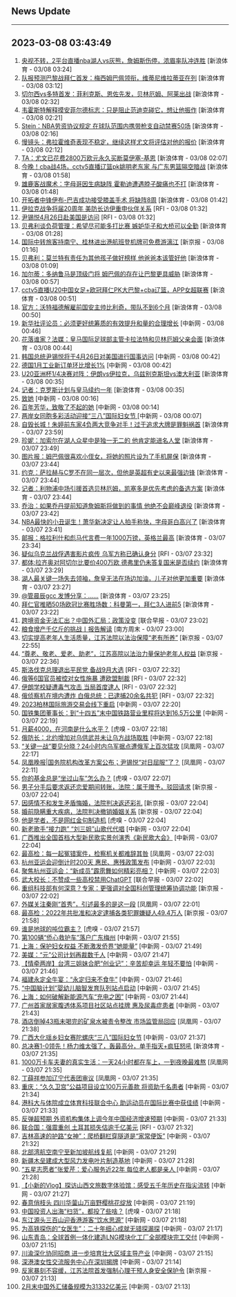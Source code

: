 ## News Update
---
2023-03-08 03:43:49
---
1. <a target="_blank" href="https://k.sina.cn/article_1685707867_6479dc5b00101a46g.html?from=sports&subch=nba">央视不转，2平台直播nba湖人vs灰熊，詹姆斯伤停，浓眉率队冲连胜</a> [新浪体育 - 03/08 03:24]
2. <a target="_blank" href="https://k.sina.cn/article_2018499075_784fda0302001m140.html?from=sports&subch=osport">队报预测巴黎战拜仁首发：梅西姆巴佩领衔，维蒂尼维拉蒂亚在列</a> [新浪体育 - 03/08 03:12]
3. <a target="_blank" href="https://k.sina.cn/article_2018499075_784fda0302001m13v.html?from=sports&subch=osport">切尔西vs多特首发：菲利克斯、恩佐先发，贝林厄姆、阿莱出战</a> [新浪体育 - 03/08 02:32]
4. <a target="_blank" href="https://k.sina.cn/article_2018499075_784fda0302001m13t.html?from=sports&subch=osport">韦霍斯特解释摸安菲尔德标志：只是阻止范迪克碰它，想让他振作</a> [新浪体育 - 03/08 02:21]
5. <a target="_blank" href="https://k.sina.cn/article_2018499075_784fda0302001m13s.html?from=sports&subch=osport">Stein：NBA劳资协议规定 在球队范围内携带枪支自动禁赛50场</a> [新浪体育 - 03/08 02:16]
6. <a target="_blank" href="https://k.sina.cn/article_2018499075_784fda0302001m13r.html?from=sports&subch=osport">慢镜头：弗拉霍维奇表现不稳定，继续这样尤文将评估对他的报价</a> [新浪体育 - 03/08 02:12]
7. <a target="_blank" href="https://k.sina.cn/article_2018499075_784fda0302001m13n.html?from=sports&subch=osport">TA：尤文已花费2800万欧元永久买断莫伊塞-基恩</a> [新浪体育 - 03/08 02:07]
8. <a target="_blank" href="https://k.sina.cn/article_1685707867_6479dc5b00101a461.html?from=sports&subch=cba">今晚！cba战4场，cctv5直播辽篮pk姚明老东家 与广东男篮隔空暗战</a> [新浪体育 - 03/08 01:58]
9. <a target="_blank" href="https://k.sina.cn/article_2018499075_784fda0302001m13j.html?from=sports&subch=osport">雄鹿客战魔术：字母哥因生病缺阵 霍勒迪遭遇脖子酸痛也不打</a> [新浪体育 - 03/08 01:48]
10. <a target="_blank" href="https://k.sina.cn/article_2018499075_784fda0302001m13h.html?from=sports&subch=osport">开拓者中锋伊布-巴吉成功接受膝盖手术 将缺阵8周</a> [新浪体育 - 03/08 01:42]
11. <a target="_blank" href="https://www.rfi.fr/cn/%E5%9B%BD%E9%99%85%E6%8A%A5%E9%81%93/20230307-%E5%B0%B9%E9%94%A1%E6%82%A64%E6%9C%8826%E6%97%A5%E8%B5%B4%E7%BE%8E%E5%9B%BD%E6%98%AF%E8%AE%BF%E9%97%AE">伊拉克战争将届20周年 美防长访伊重申伙伴关系</a> [RFI - 03/08 01:32]
12. <a target="_blank" href="https://www.rfi.fr/cn/%E8%B4%A2%E7%BB%8F%E5%BF%AB%E8%AE%AF/20230307-%E9%B2%8D%E5%B0%94-%E7%BB%8F%E6%B5%8E%E6%95%B0%E6%8D%AE%E5%BC%BA%E5%8A%B2-%E8%81%94%E5%87%86%E4%BC%9A%E6%9C%80%E7%BB%88%E5%88%A9%E7%8E%87%E6%81%90%E9%AB%98%E4%BA%8E%E9%A2%84%E6%9C%9F">尹锡悦4月26日赴美国是访问</a> [RFI - 03/08 01:32]
13. <a target="_blank" href="https://k.sina.cn/article_2018499075_784fda0302001m13d.html?from=sports&subch=osport">贝弗利谈负荷管理：希望尽可能多打比赛 嫉妒华子和大桥可以全勤</a> [新浪体育 - 03/08 01:28]
14. <a target="_blank" href="https://www.bjnews.com.cn/detail-167820921414466.html">国际中转旅客持南宁、桂林进出港航班登机牌可免费游漓江</a> [新京报 - 03/08 01:16]
15. <a target="_blank" href="https://k.sina.cn/article_2018499075_784fda0302001m139.html?from=sports&subch=osport">贝弗利：莫兰特有责任为其他孩子做好榜样 他爸爸本该管好他</a> [新浪体育 - 03/08 01:09]
16. <a target="_blank" href="https://k.sina.cn/article_2018499075_784fda0302001m134.html?from=sports&subch=osport">加尔蒂：多纳鲁马是顶级门将 姆巴佩的存在让巴黎更具威胁</a> [新浪体育 - 03/08 00:57]
17. <a target="_blank" href="https://k.sina.cn/article_1685707867_6479dc5b00101a45x.html?from=sports&subch=cba">cctv5直播U20中国女足+欧冠拜仁PK大巴黎+cba辽篮，APP女超联赛</a> [新浪体育 - 03/08 00:51]
18. <a target="_blank" href="https://k.sina.cn/article_2018499075_784fda0302001m133.html?from=sports&subch=osport">官方：沃特福德解雇前国安主帅比利奇，带队不到6个月</a> [新浪体育 - 03/08 00:50]
19. <a target="_blank" href="http://www.chinanews.com//gn/2023/03-08/9967413.shtml">新华社评论员：必须更好统筹质的有效提升和量的合理增长</a> [中新网 - 03/08 00:46]
20. <a target="_blank" href="https://k.sina.cn/article_2018499075_784fda0302001m12y.html?from=sports&subch=osport">花落谁家？法媒：皇马国际足球部主管卡拉法特和贝林厄姆父亲会面</a> [新浪体育 - 03/08 00:44]
21. <a target="_blank" href="http://www.chinanews.com//gj/2023/03-08/9967402.shtml">韩国总统尹锡悦将于4月26日对美国进行国事访问</a> [中新网 - 03/08 00:42]
22. <a target="_blank" href="http://www.chinanews.com//cj/2023/03-08/9967399.shtml">德国1月工业新订单环比增长1%</a> [中新网 - 03/08 00:42]
23. <a target="_blank" href="https://k.sina.cn/article_2018499075_784fda0302001m12u.html?from=sports&subch=osport">U20亚洲杯1/4决赛对阵：伊朗vs伊拉克，乌兹别克斯坦vs澳大利亚</a> [新浪体育 - 03/08 00:35]
24. <a target="_blank" href="https://k.sina.cn/article_2018499075_784fda0302001m12x.html?from=sports&subch=osport">记者：克罗斯计划与皇马续约一年</a> [新浪体育 - 03/08 00:35]
25. <a target="_blank" href="http://www.chinanews.com//chuangyi/2023/03-08/9967410.shtml">致她</a> [中新网 - 03/08 00:16]
26. <a target="_blank" href="http://www.chinanews.com//shipin/cns/2023/03-08/news953254.shtml">百年芳华，致敬了不起的她</a> [中新网 - 03/08 00:14]
27. <a target="_blank" href="http://www.chinanews.com//shipin/cns-d/2023/03-08/news953252.shtml">两岸女同胞多彩活动迎接“三八”国际妇女节 </a> [中新网 - 03/08 00:07]
28. <a target="_blank" href="https://k.sina.cn/article_3181157500_mbd9c9c7c00101muuo.html?from=sports&subch=vollyball">自毁长城！朱婷前东家4负两大竞争对手！过于追求大牌是罪魁祸首</a> [新浪体育 - 03/07 23:59]
29. <a target="_blank" href="https://k.sina.cn/article_2018499075_784fda0302001m12f.html?from=sports&subch=osport">珍妮：加索尔在湖人众星中是独一无二的 他肯定能进名人堂</a> [新浪体育 - 03/07 23:49]
30. <a target="_blank" href="https://k.sina.cn/article_2018499075_784fda0302001m12d.html?from=sports&subch=osport">图片报：姆巴佩很喜欢小侄女，将她的照片设为了手机屏保</a> [新浪体育 - 03/07 23:44]
31. <a target="_blank" href="https://k.sina.cn/article_2018499075_784fda0302001m12c.html?from=sports&subch=osport">约克：萨拉赫与C罗不在同一层次，但他是英超有史以来最强边锋</a> [新浪体育 - 03/07 23:44]
32. <a target="_blank" href="https://k.sina.cn/article_2018499075_784fda0302001m12b.html?from=sports&subch=osport">记者：利物浦中场引援首选贝林厄姆，凯塞多是优先考虑的备选方案</a> [新浪体育 - 03/07 23:44]
33. <a target="_blank" href="https://k.sina.cn/article_2018499075_784fda0302001m12a.html?from=sports&subch=osport">乔治：如果乔丹提前知道詹姆斯将做到的事情 他绝不会巅峰退役</a> [新浪体育 - 03/07 23:42]
34. <a target="_blank" href="https://k.sina.cn/article_6343937101_17a20cc4d027013cun.html?from=sports&subch=osport">NBA最快的小丑诞生！萧华新决定让人拍手称快，字母哥白高兴了</a> [新浪体育 - 03/07 23:41]
35. <a target="_blank" href="https://k.sina.cn/article_1698513182_653d411e04001dmb0.html?from=sports&subch=osport">邮报：格拉利什和彪马代言费一年1000万镑，英格兰最高</a> [新浪体育 - 03/07 23:34]
36. <a target="_blank" href="https://www.rfi.fr/cn/%E5%9B%BD%E9%99%85%E6%8A%A5%E9%81%93/20230307-%E4%BC%8A%E6%8B%89%E5%85%8B%E6%88%98%E4%BA%89%E5%B0%86%E5%B1%8A20%E5%91%A8%E5%B9%B4-%E7%BE%8E%E9%98%B2%E9%95%BF%E8%AE%BF%E4%BC%8A%E9%87%8D%E7%94%B3%E4%BC%99%E4%BC%B4%E5%85%B3%E7%B3%BB">疑似乌克兰战俘遇害影片疯传 乌军方称已确认身分</a> [RFI - 03/07 23:32]
37. <a target="_blank" href="https://k.sina.cn/article_2018499075_784fda0302001m124.html?from=sports&subch=osport">都体:拉齐奥对阿切尔比要价400万欧  德弗里仍未答复国米是否续约</a> [新浪体育 - 03/07 23:29]
38. <a target="_blank" href="https://k.sina.cn/article_6343937101_17a20cc4d001013cuf.html?from=sports&subch=nba">湖人最关键一场失去领袖，詹皇无法在场边加油，儿子对他更加重要</a> [新浪体育 - 03/07 23:27]
39. <a target="_blank" href="https://k.sina.cn/article_6320391439_178b9850f04000z7t5.html?from=sports&subch=osport">️@管晨辰gcc 发博分享：……</a> [新浪体育 - 03/07 23:25]
40. <a target="_blank" href="https://k.sina.cn/article_2018499075_784fda0302001m122.html?from=sports&subch=osport">拜仁官推晒50场欧冠比赛胜场数：科曼第一，拜仁3人进前5</a> [新浪体育 - 03/07 23:22]
41. <a target="_blank" href="https://www.zaobao.com/realtime/china/story20230307-1370101">跨境资金无法汇出？中国外汇局：政策没变</a> [联合早报 - 03/07 23:02]
42. <a target="_blank" href="http://www.infzm.com/contents/244843">粮食增产千亿斤的挑战丨报告解读</a> [南方周末 - 03/07 23:00]
43. <a target="_blank" href="https://www.bjnews.com.cn/detail-1678200987168029.html">切实提高老年人生活质量，江苏法院以法治保障“老有所养”</a> [新京报 - 03/07 22:55]
44. <a target="_blank" href="https://www.bjnews.com.cn/detail-1678200894169335.html">“尊老、敬老、爱老、助老”，江苏高院以法治力量保护老年人权益</a> [新京报 - 03/07 22:36]
45. <a target="_blank" href="https://www.rfi.fr/cn/%E5%9B%BD%E9%99%85%E6%8A%A5%E9%81%93/20230307-%E4%BC%8A%E6%9C%97%E5%AD%A6%E6%A0%A1%E7%96%91%E9%81%AD%E6%AF%92%E6%B0%94%E6%94%BB%E5%87%BB-%E5%BD%93%E5%B1%80%E9%A6%96%E5%BA%A6%E9%80%AE%E4%BA%BA">斯洛伐克总理退出平民党 备战9月大选</a> [RFI - 03/07 22:32]
46. <a target="_blank" href="https://www.rfi.fr/cn/%E5%9B%BD%E9%99%85%E6%8A%A5%E9%81%93/20230307-%E7%96%91%E4%BC%BC%E4%B9%8C%E5%85%8B%E5%85%B0%E6%88%98%E4%BF%98%E9%81%87%E5%AE%B3%E5%BD%B1%E7%89%87%E7%96%AF%E4%BC%A0-%E4%B9%8C%E5%86%9B%E6%96%B9%E7%A7%B0%E5%B7%B2%E7%A1%AE%E8%AE%A4%E8%BA%AB%E5%88%86">俄等6国官员被控对女性施暴 遭欧盟制裁</a> [RFI - 03/07 22:32]
47. <a target="_blank" href="https://www.rfi.fr/cn/%E5%9B%BD%E9%99%85%E6%8A%A5%E9%81%93/20230307-%E6%96%AF%E6%B4%9B%E4%BC%90%E5%85%8B%E6%80%BB%E7%90%86%E9%80%80%E5%87%BA%E5%B9%B3%E6%B0%91%E5%85%9A-%E5%A4%87%E6%88%989%E6%9C%88%E5%A4%A7%E9%80%89">伊朗学校疑遭毒气攻击 当局首度逮人</a> [RFI - 03/07 22:32]
48. <a target="_blank" href="https://www.rfi.fr/cn/%E5%9B%BD%E9%99%85%E6%8A%A5%E9%81%93/20230307-%E4%BF%84%E7%AD%896%E5%9B%BD%E5%AE%98%E5%91%98%E8%A2%AB%E6%8E%A7%E5%AF%B9%E5%A5%B3%E6%80%A7%E6%96%BD%E6%9A%B4-%E9%81%AD%E6%AC%A7%E7%9B%9F%E5%88%B6%E8%A3%81">俄侦察机在境内遭炸 白俄总统：已逮捕20余名共犯</a> [RFI - 03/07 22:32]
49. <a target="_blank" href="http://www.chinanews.com//gj/2023/03-07/9967390.shtml">2023柏林国际旅游交易会线下重启</a> [中新网 - 03/07 22:20]
50. <a target="_blank" href="http://www.chinanews.com//cj/2023/03-07/9967391.shtml">国铁集团董事长：到“十四五”末中国铁路营业里程将达到16.5万公里</a> [中新网 - 03/07 22:19]
51. <a target="_blank" href="https://www.huxiu.com/article/814109.html">月薪4000，在河南是什么水平？</a> [虎嗅 - 03/07 22:18]
52. <a target="_blank" href="http://www.chinanews.com//gj/2023/03-07/9967384.shtml">俄防长：北约增加对乌供武并未让乌方战场取胜</a> [中新网 - 03/07 22:18]
53. <a target="_blank" href="https://news.ifeng.com/c/8Ny7LkHAIol">“关键一战”要见分晓？24小时内乌军据点遭俄军上百次猛攻</a> [凤凰网 - 03/07 22:17]
54. <a target="_blank" href="https://news.ifeng.com/c/8Nxy87N1zS7">凤凰晚报|国务院机构改革方案公布；尹锡悦“对日屈服”了？</a> [凤凰网 - 03/07 22:11]
55. <a target="_blank" href="https://www.huxiu.com/article/814027.html">你的基金总是“坐过山车”怎么办？</a> [虎嗅 - 03/07 22:07]
56. <a target="_blank" href="https://www.bjnews.com.cn/detail-1678197893168026.html">男子分手后要求返还恋爱期间转账，法院：属于赠予，驳回请求</a> [新京报 - 03/07 22:04]
57. <a target="_blank" href="https://www.bjnews.com.cn/detail-1678197890168025.html">因感情不和发生矛盾悔婚，法院判决返还彩礼</a> [新京报 - 03/07 22:04]
58. <a target="_blank" href="https://www.bjnews.com.cn/detail-1678197887169332.html">婚前隐瞒重大疾病，法院判决撤销婚姻关系</a> [新京报 - 03/07 22:04]
59. <a target="_blank" href="https://www.huxiu.com/article/813458.html">他是学者，不是网红金句制造机</a> [虎嗅 - 03/07 22:04]
60. <a target="_blank" href="http://www.chinanews.com//cul/2023/03-07/9967378.shtml">新老歌手“接力跑” “刘三姐”山歌代代唱</a> [中新网 - 03/07 22:04]
61. <a target="_blank" href="http://www.chinanews.com//cul/2023/03-07/9967375.shtml">广西推出全国首档大型新民歌实景创演秀《新民歌大会》</a> [中新网 - 03/07 22:04]
62. <a target="_blank" href="https://news.ifeng.com/c/8Ny5SAiVHfe">最高检：每一起冤错案件，检察机关都难辞其咎</a> [凤凰网 - 03/07 22:03]
63. <a target="_blank" href="http://www.chinanews.com//ty/2023/03-07/9967329.shtml">杭州亚运会迎倒计时200天 惠民、惠残政策发布</a> [中新网 - 03/07 22:03]
64. <a target="_blank" href="http://www.chinanews.com//ty/2023/03-07/9967337.shtml">聚焦杭州亚运会：“新成员”霹雳舞如何精彩亮相？</a> [中新网 - 03/07 22:03]
65. <a target="_blank" href="https://www.zaobao.com/realtime/china/story20230307-1370097">武大校长：不赞成一些高校禁用ChatGPT</a> [联合早报 - 03/07 22:02]
66. <a target="_blank" href="https://www.bjnews.com.cn/detail-167819621114384.html">重组科技部有何深意？专家：更强调对全国科创管理统筹协调功能</a> [新京报 - 03/07 22:02]
67. <a target="_blank" href="https://news.ifeng.com/c/8Ny5SAiVHgg">外媒关注秦刚“首秀”，引述最多的是这一段</a> [凤凰网 - 03/07 22:01]
68. <a target="_blank" href="https://www.bjnews.com.cn/detail-167819458414365.html">最高检：2022年共批准和决定逮捕各类犯罪嫌疑人49.4万人</a> [新京报 - 03/07 21:58]
69. <a target="_blank" href="https://www.huxiu.com/article/814024.html">谁是地球的吨位霸主？</a> [虎嗅 - 03/07 21:57]
70. <a target="_blank" href="http://www.chinanews.com//hr/2023/03-07/9967356.shtml">第100辆“侨心救护车”落户广东梅州</a> [中新网 - 03/07 21:55]
71. <a target="_blank" href="http://www.chinanews.com//hr/2023/03-07/9967312.shtml">上海：保护妇女权益 不断激发侨界“她能量”</a> [中新网 - 03/07 21:49]
72. <a target="_blank" href="http://www.chinanews.com//gj/2023/03-07/9967382.shtml">美媒：“元”公司计划再裁数千人</a> [中新网 - 03/07 21:47]
73. <a target="_blank" href="http://www.chinanews.com//shipin/cns/2023/03-07/news953247.shtml">【情牵两岸】台湾三姐妹合肥“创业记”：辛苦却幸运 年轻不要怕</a> [中新网 - 03/07 21:46]
74. <a target="_blank" href="http://www.chinanews.com//sh/shipin/cns-d/2023/03-07/news953248.shtml">福建永定全牛宴：“永定归来不食牛”</a> [中新网 - 03/07 21:46]
75. <a target="_blank" href="http://www.chinanews.com//sh/2023/03-07/9967377.shtml">“中国脑计划”婴幼儿脑智发育队列站点启动</a> [中新网 - 03/07 21:45]
76. <a target="_blank" href="http://www.chinanews.com//cj/2023/03-07/9967374.shtml">上海：如何破解新能源汽车“充电之困”</a> [中新网 - 03/07 21:44]
77. <a target="_blank" href="http://www.chinanews.com//sh/2023/03-07/9967373.shtml">广州首家居家腹透体系项目社区站点挂牌 惠及尿毒症患者</a> [中新网 - 03/07 21:43]
78. <a target="_blank" href="https://news.ifeng.com/c/8Ny5CwvfmjL">酒店倒掉43瓶未喝完的矿泉水被责令整改 市场监管局回应</a> [凤凰网 - 03/07 21:38]
79. <a target="_blank" href="http://www.chinanews.com//tp/2023/03-07/9967365.shtml">广西大化瑶乡妇女赛陀螺庆“三八”国际妇女节</a> [中新网 - 03/07 21:37]
80. <a target="_blank" href="https://k.sina.cn/article_1356168525_50d57d4d001017qis.html?from=sports&subch=cba">总决赛1-0领先！杨力维太强了，轰最高分，单手指天+疯狂怒吼</a> [新浪体育 - 03/07 21:35]
81. <a target="_blank" href="https://news.ifeng.com/c/8Ny3Z9B9UIe">1000万卡车夫妻的真实生活：一天24小时都在车上，一到夜晚最难熬</a> [凤凰网 - 03/07 21:35]
82. <a target="_blank" href="https://news.ifeng.com/c/8Ny3Z9B9UHz">丁薛祥参加辽宁代表团审议</a> [凤凰网 - 03/07 21:35]
83. <a target="_blank" href="http://www.chinanews.com//sh/2023/03-07/9967368.shtml">重庆：“久久卫宫”公益项目设立100万元善款 将资助千名患者</a> [中新网 - 03/07 21:34]
84. <a target="_blank" href="http://www.chinanews.com//dwq/2023/03-07/9967366.shtml">港科大与体院成立体育科技联合中心 助运动员在国际比赛中获佳绩</a> [中新网 - 03/07 21:33]
85. <a target="_blank" href="http://www.chinanews.com//cj/2023/03-07/9967369.shtml">反弹超预期 外资机构集体上调今年中国经济增速预期</a> [中新网 - 03/07 21:33]
86. <a target="_blank" href="https://www.rfi.fr/cn/%E5%9B%BD%E9%99%85%E6%8A%A5%E9%81%93/20230307-%E4%BF%84%E4%BE%A6%E5%AF%9F%E6%9C%BA%E5%9C%A8%E5%A2%83%E5%86%85%E9%81%AD%E7%82%B8-%E7%99%BD%E4%BF%84%E6%80%BB%E7%BB%9F-%E5%B7%B2%E9%80%AE%E6%8D%9520%E4%BD%99%E5%90%8D%E5%85%B1%E7%8A%AF">联合国：强震重创 土耳其损失估逾千亿美元</a> [RFI - 03/07 21:32]
87. <a target="_blank" href="http://www.chinanews.com//sh/2023/03-07/9967363.shtml">吉林高速的护路“女神”：爬桥翻栏穿隧道是“家常便饭”</a> [中新网 - 03/07 21:32]
88. <a target="_blank" href="http://www.chinanews.com//cj/2023/03-07/9967357.shtml">北部湾航空南宁至新加坡航线复航</a> [中新网 - 03/07 21:29]
89. <a target="_blank" href="http://www.chinanews.com//cj/2023/03-07/9967353.shtml">新疆木垒建成大型风力发电叶片制造基地</a> [中新网 - 03/07 21:28]
90. <a target="_blank" href="http://www.chinanews.com//sh/shipin/cns/2023/03-07/news953245.shtml">“五星志愿者”张爱芹：爱心服务近22年 每位老人都是亲人 </a> [中新网 - 03/07 21:28]
91. <a target="_blank" href="http://www.chinanews.com//cul/shipin/cns/2023/03-07/news953244.shtml">【小新的Vlog】探访山西文旅数字体验馆：感受五千年历史在指尖流转</a> [中新网 - 03/07 21:27]
92. <a target="_blank" href="http://www.chinanews.com//shipin/cns-d/2023/03-07/news953239.shtml">春意俏枝头 四川华蓥山万亩野樱桃花绽放</a> [中新网 - 03/07 21:19]
93. <a target="_blank" href="https://www.huxiu.com/article/813675.html">中国投资人出海“扫货”，都投了些啥？</a> [虎嗅 - 03/07 21:18]
94. <a target="_blank" href="http://www.chinanews.com//ga/shipin/cns-d/2023/03-07/news953240.shtml">东江源头三百山迎香港游客“饮水思源”</a> [中新网 - 03/07 21:18]
95. <a target="_blank" href="http://www.chinanews.com//shipin/cns/2023/03-07/news953241.shtml">为高铁探伤的“女医生”：二十年细心成就无错探漏探</a> [中新网 - 03/07 21:17]
96. <a target="_blank" href="http://www.chinanews.com//cj/shipin/cns-d/2023/03-07/news953242.shtml">山东青岛：全球首例一体化建造LNG模块化工厂全部模块完工交付</a> [中新网 - 03/07 21:15]
97. <a target="_blank" href="http://www.chinanews.com//cj/2023/03-07/9967344.shtml">川渝深化协同招商 进一步培育壮大区域主导产业</a> [中新网 - 03/07 21:15]
98. <a target="_blank" href="http://www.chinanews.com//dwq/2023/03-07/9967347.shtml">深港澳女性交流服务中心在深圳揭牌</a> [中新网 - 03/07 21:14]
99. <a target="_blank" href="https://www.bjnews.com.cn/detail-1678195309169325.html">反家暴刻不容缓，江苏法院首发强制心理干预人身安全保护令</a> [新京报 - 03/07 21:13]
100. <a target="_blank" href="http://www.chinanews.com//cj/2023/03-07/9967340.shtml">2月末中国外汇储备规模为31332亿美元</a> [中新网 - 03/07 21:13]
